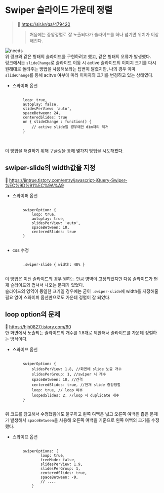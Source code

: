 # Swiper 슬라이드 가운데 정렬
> 🔗 https://sir.kr/qa/479420<br>
>> 처음에는 중앙정렬로 잘 노출되다가 슬라이드를 하나 넘기면 위치가 이상해진다.

![needs](https://sir.kr/data/editor/2211/thumb-3554271915_1668074601.3716_650x265.png)<br>
위 링크와 같은 형태의 슬라이드를 구현하려고 했고, 같은 형태의 오류가 발생했다.<br>
링크에서는 `slideChange`로 슬라이드 이동 시 active 슬라이드의 이미지 크기를 다시 원래대로 돌려주는 방법을 사용해보라는 답변이 달렸지만, 나의 경우 이미 `slideChange`를 통해 acitve 여부에 따라 이미지의 크기를 변경하고 있는 상태였다.<br>

- 스와이퍼 옵션
<pre>
    <code>
        loop: true,
        autoplay: false,
        slidesPerView: 'auto',
        spaceBetween: 24,
        centeredSlides: true
        on { slideChange : function() {
            // active slide일 경우에만 dim처리 제거
        }
    </code>
</pre>

<br>
이 방법을 해결하기 위해 구글링을 통해 몇가지 방법을 시도해봤다.<br>

## swiper-slide의 width값을 지정
🔗 <https://jintrue.tistory.com/entry/javascript-jQuery-Swiper-%EC%9D%91%EC%9A%A9><br>

- 스와이퍼 옵션
<pre>
    <code>
        swiperOption: {
            loop: true,
            autoplay: true,
            slidesPerView: 'auto',
            spaceBetween: 10,
            centeredSlides: true
        }
    </code>
</pre>

- css 수정
<pre>
    <code>
        .swiper-slide { width: 48% }
    </code>
</pre>

이 방법은 이전 슬라이드의 경우 원하는 만큼 영역이 고정되었지만 다음 슬라이드가 현재 슬라이드와 겹쳐서 나오는 문제가 있었다.<br>
슬라이드의 영역이 동일한 크기일 경우에는 굳이 `.swiper-slide`에 width를 지정해줄 필요 없이 스와이퍼 옵션만으로도 가운데 정렬이 잘 되었다.<br>

## loop option의 문제
🔗 <https://hjh0827.tistory.com/60><br>
한 화면에서 노출되는 슬라이드의 개수를 1.8개로 제한해서 슬라이드를 가운데 정렬하는 방식이다.<br>

- 스와이프 옵션
<pre>
    <code>
        swiperOption: {
            slidesPerView: 1.8, //화면에 slide 노출 개수
            slidesPerGroup: 1, //swiper 시 개수
            spaceBetween: 10, //간격
            centeredSlides: true, //현재 slide 중앙정렬
            loop: true, // loop 여부
            loopedSlides: 2, //loop 시 duplicate 개수
        }
    </code>
</pre>

위 코드를 참고해서 수정했음에도 불구하고 왼쪽 여백은 넓고 오른쪽 여백은 좁은 문제가 발생해서 `spaceBetween`을 사용해 오른쪽 여백을 기준으로 왼쪽 여백의 크기를 수정했다.<br>

- 스와이프 옵션
<pre>
    <code>
        swiperOptions: {
				loop: true,
				freeMode: false,
				slidesPerView: 1.9,
				slidesPerGroup: 1,
				centeredSlides: true,
				spaceBetween: -9,
                // ....
            }
    </code>
</pre>